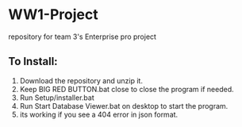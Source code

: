 # WW1-Project
repository for team 3's Enterprise pro project

## To Install:
1. Download the repository and unzip it.
2. Keep BIG RED BUTTON.bat close to close the program if needed.
3. Run Setup/installer.bat
4. Run Start Database Viewer.bat on desktop to start the program.
5. its working if you see a 404 error in json format.